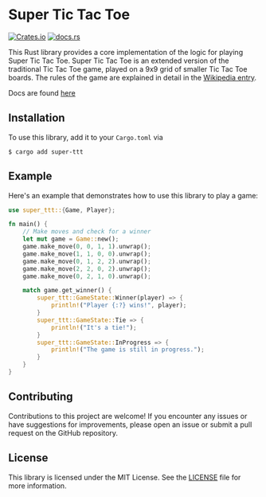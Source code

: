 # Super Tic Tac Toe

[![Crates.io](https://img.shields.io/crates/v/super-ttt)](https://crates.io/crates/super-ttt) [![docs.rs](https://img.shields.io/docsrs/super-ttt)](https://docs.rs/super-ttt)

This Rust library provides a core implementation of the logic for playing Super Tic Tac Toe. Super Tic Tac Toe is an extended version of the traditional Tic Tac Toe game, played on a 9x9 grid of smaller Tic Tac Toe boards. The rules of the game are explained in detail in the [Wikipedia entry](https://en.wikipedia.org/wiki/Ultimate_tic-tac-toe).

Docs are found [here](https://docs.rs/super-ttt)

## Installation

To use this library, add it to your `Cargo.toml` via

```
$ cargo add super-ttt
```

## Example

Here's an example that demonstrates how to use this library to play a game:

```rust
use super_ttt::{Game, Player};

fn main() {
    // Make moves and check for a winner
    let mut game = Game::new();
    game.make_move(0, 0, 1, 1).unwrap();
    game.make_move(1, 1, 0, 0).unwrap();
    game.make_move(0, 1, 2, 2).unwrap();
    game.make_move(2, 2, 0, 2).unwrap();
    game.make_move(0, 2, 1, 0).unwrap();

    match game.get_winner() {
        super_ttt::GameState::Winner(player) => {
            println!("Player {:?} wins!", player);
        }
        super_ttt::GameState::Tie => {
            println!("It's a tie!");
        }
        super_ttt::GameState::InProgress => {
            println!("The game is still in progress.");
        }
    }
}

```

## Contributing

Contributions to this project are welcome! If you encounter any issues or have suggestions for improvements, please open an issue or submit a pull request on the GitHub repository.

## License

This library is licensed under the MIT License. See the [LICENSE](LICENSE-MIT) file for more information.
